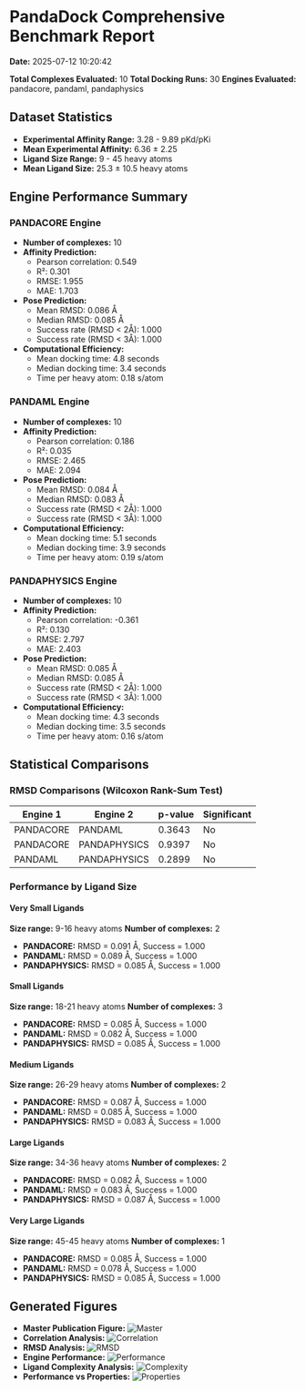 # PandaDock Comprehensive Benchmark Report

**Date:** 2025-07-12 10:20:42

**Total Complexes Evaluated:** 10
**Total Docking Runs:** 30
**Engines Evaluated:** pandacore, pandaml, pandaphysics

## Dataset Statistics

- **Experimental Affinity Range:** 3.28 - 9.89 pKd/pKi
- **Mean Experimental Affinity:** 6.36 ± 2.25
- **Ligand Size Range:** 9 - 45 heavy atoms
- **Mean Ligand Size:** 25.3 ± 10.5 heavy atoms

## Engine Performance Summary

### PANDACORE Engine

- **Number of complexes:** 10
- **Affinity Prediction:**
  - Pearson correlation: 0.549
  - R²: 0.301
  - RMSE: 1.955
  - MAE: 1.703
- **Pose Prediction:**
  - Mean RMSD: 0.086 Å
  - Median RMSD: 0.085 Å
  - Success rate (RMSD < 2Å): 1.000
  - Success rate (RMSD < 3Å): 1.000
- **Computational Efficiency:**
  - Mean docking time: 4.8 seconds
  - Median docking time: 3.4 seconds
  - Time per heavy atom: 0.18 s/atom

### PANDAML Engine

- **Number of complexes:** 10
- **Affinity Prediction:**
  - Pearson correlation: 0.186
  - R²: 0.035
  - RMSE: 2.465
  - MAE: 2.094
- **Pose Prediction:**
  - Mean RMSD: 0.084 Å
  - Median RMSD: 0.083 Å
  - Success rate (RMSD < 2Å): 1.000
  - Success rate (RMSD < 3Å): 1.000
- **Computational Efficiency:**
  - Mean docking time: 5.1 seconds
  - Median docking time: 3.9 seconds
  - Time per heavy atom: 0.19 s/atom

### PANDAPHYSICS Engine

- **Number of complexes:** 10
- **Affinity Prediction:**
  - Pearson correlation: -0.361
  - R²: 0.130
  - RMSE: 2.797
  - MAE: 2.403
- **Pose Prediction:**
  - Mean RMSD: 0.085 Å
  - Median RMSD: 0.085 Å
  - Success rate (RMSD < 2Å): 1.000
  - Success rate (RMSD < 3Å): 1.000
- **Computational Efficiency:**
  - Mean docking time: 4.3 seconds
  - Median docking time: 3.5 seconds
  - Time per heavy atom: 0.16 s/atom

## Statistical Comparisons

### RMSD Comparisons (Wilcoxon Rank-Sum Test)

| Engine 1 | Engine 2 | p-value | Significant |
|----------|----------|---------|-------------|
| PANDACORE | PANDAML | 0.3643 | No |
| PANDACORE | PANDAPHYSICS | 0.9397 | No |
| PANDAML | PANDAPHYSICS | 0.2899 | No |

### Performance by Ligand Size

#### Very Small Ligands

**Size range:** 9-16 heavy atoms
**Number of complexes:** 2

- **PANDACORE:** RMSD = 0.091 Å, Success = 1.000
- **PANDAML:** RMSD = 0.089 Å, Success = 1.000
- **PANDAPHYSICS:** RMSD = 0.085 Å, Success = 1.000

#### Small Ligands

**Size range:** 18-21 heavy atoms
**Number of complexes:** 3

- **PANDACORE:** RMSD = 0.085 Å, Success = 1.000
- **PANDAML:** RMSD = 0.082 Å, Success = 1.000
- **PANDAPHYSICS:** RMSD = 0.085 Å, Success = 1.000

#### Medium Ligands

**Size range:** 26-29 heavy atoms
**Number of complexes:** 2

- **PANDACORE:** RMSD = 0.087 Å, Success = 1.000
- **PANDAML:** RMSD = 0.085 Å, Success = 1.000
- **PANDAPHYSICS:** RMSD = 0.083 Å, Success = 1.000

#### Large Ligands

**Size range:** 34-36 heavy atoms
**Number of complexes:** 2

- **PANDACORE:** RMSD = 0.082 Å, Success = 1.000
- **PANDAML:** RMSD = 0.083 Å, Success = 1.000
- **PANDAPHYSICS:** RMSD = 0.087 Å, Success = 1.000

#### Very Large Ligands

**Size range:** 45-45 heavy atoms
**Number of complexes:** 1

- **PANDACORE:** RMSD = 0.085 Å, Success = 1.000
- **PANDAML:** RMSD = 0.078 Å, Success = 1.000
- **PANDAPHYSICS:** RMSD = 0.085 Å, Success = 1.000

## Generated Figures

- **Master Publication Figure:** ![Master](master_publication_figure.png)
- **Correlation Analysis:** ![Correlation](correlation_analysis.png)
- **RMSD Analysis:** ![RMSD](rmsd_analysis.png)
- **Engine Performance:** ![Performance](engine_performance.png)
- **Ligand Complexity Analysis:** ![Complexity](ligand_complexity_analysis.png)
- **Performance vs Properties:** ![Properties](performance_vs_properties.png)
